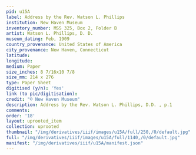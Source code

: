 ```yaml
---
pid: u15A
label: Address by the Rev. Watson L. Phillips
institution: New Haven Museum
inventory_number: MSS 325, Box 2, Folder B
artist: Watson L. Phillips, D. D.
museum_dating: Feb, 1909
country_provenance: United States of America
city_provenance: New Haven, Connecticut
latitude:
longitude:
medium: Paper
size_inches: 8 7/16x10 7/8
size_mm: 214 x 276
type: Paper Sheet
digitised (y/n): 'Yes'
link (to pic/digitisation):
credit: "© New Haven Museum"
description: Address by the Rev. Watson L. Phillips, D.D. , p.1
comments:
order: '18'
layout: uprooted_item
collection: uprooted
thumbnail: "/img/derivatives/iiif/images/u15A/full/250,/0/default.jpg"
full: "/img/derivatives/iiif/images/u15A/full/1140,/0/default.jpg"
manifest: "/img/derivatives/iiif/u15A/manifest.json"
---
```

